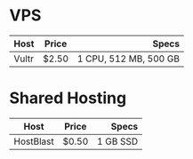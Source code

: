 # VPS
| Host          | Price         | Specs  |
| ------------- |:-------------:| -----:|
| Vultr         | $2.50         | 1 CPU, 512 MB, 500 GB |




# Shared Hosting
| Host          | Price         | Specs  |
| ------------- |:-------------:| -----:|
| HostBlast      | $0.50         | 1 GB SSD |